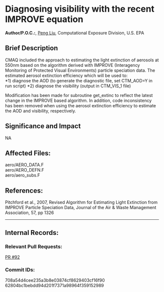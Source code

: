 # Diagnosing visibility with the recent IMPROVE equation

**Author/P.O.C.:**, [Peng Liu](mailto:liu.peng@epa.gov), Computational Exposure Division, U.S. EPA

## Brief Description 
CMAQ included the approach to estimating the light extinction of aerosols at 550nm based on the algorithm derived with IMPROVE (Interagency Monitoring of Protected Visual Environments) particle speciation data. The estimated aerosol extinction efficiency which will be used to:  
*1)  diagnose the AOD (to generate the diagnostic file, set CTM_AOD=Y in run script) 
*2)  diagnose the visibility (output in CTM_VIS_1 file) 

Modification has been made for subroutine get_extinc to reflect the latest change in the IMPROVE based algorithm. In addition, code inconsistency has been removed when using the aerosol extinction efficiency to estimate the AOD and visibility, respectively.  


## Significance and Impact
NA


## Affected Files:
aero/AERO_DATA.F  
aero/AERO_DEFN.F   
aero/aero_subs.F   

## References: 
Pitchford et al., 2007, Revised Algorithm for Estimating Light Extinction from IMPROVE Particle Speciation Data, Journal of the Air & Waste Management Association, 57, pp 1326   

-----
## Internal Records:

### Relevant Pull Requests: 
  [PR #92](https://github.com/usepa/cmaq_dev/pull/92)

### Commit IDs:
708a54d4cee235a3b8e03874cf8629403cf16f90   
62804bc1bebdd94d201f7371a98964f359152989   


